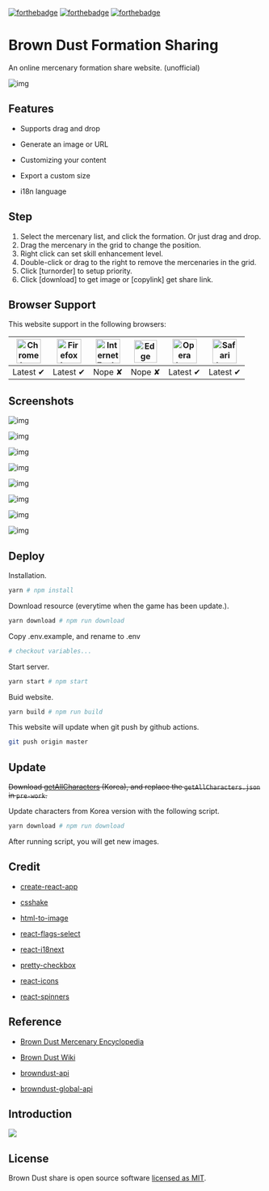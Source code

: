 [![forthebadge](https://forthebadge.com/images/badges/makes-people-smile.svg)](https://forthebadge.com)
[![forthebadge](https://forthebadge.com/images/badges/built-with-love.svg)](https://forthebadge.com)
[![forthebadge](https://forthebadge.com/images/badges/uses-badges.svg)](https://forthebadge.com)

# Brown Dust Formation Sharing

An online mercenary formation share website. (unofficial)

![img](https://raw.githubusercontent.com/explooosion/browndust-share/master/public/favicon.png)

## Features

- Supports drag and drop

- Generate an image or URL

- Customizing your content

- Export a custom size

- i18n language

## Step

1. Select the mercenary list, and click the formation. Or just drag and drop.
2. Drag the mercenary in the grid to change the position.
3. Right click can set skill enhancement level.
4. Double-click or drag to the right to remove the mercenaries in the grid.
5. Click [turnorder] to setup priority.
6. Click [download] to get image or [copylink] get share link.

## Browser Support

This website support in the following browsers:

| <img src="http://i.imgur.com/NjIVmRO.png" width="48px" height="48px" alt="Chrome logo"> | <img src="http://i.imgur.com/o1m5RcQ.png" width="48px" height="48px" alt="Firefox logo"> | <img src="http://i.imgur.com/0R5whqc.png" width="48px" height="48px" alt="Internet Explorer logo"> | <img src="http://i.imgur.com/kQ1e7Mk.png" width="45px" height="45px" alt="Edge logo"> | <img src="http://i.imgur.com/FSJB8BL.png" width="48px" height="48px" alt="Opera logo"> | <img src="http://i.imgur.com/yLwF24I.png" width="48px" height="48px" alt="Safari logo"> |
| :-------------------------------------------------------------------------------------: | :--------------------------------------------------------------------------------------: | :------------------------------------------------------------------------------------------------: | :-----------------------------------------------------------------------------------: | :------------------------------------------------------------------------------------: | :-------------------------------------------------------------------------------------: |
|                                        Latest ✔                                        |                                        Latest ✔                                         |                                               Nope ✘                                               |                                        Nope ✘                                         |                                       Latest ✔                                        |                                        Latest ✔                                        |

## Screenshots

![img](https://raw.githubusercontent.com/explooosion/browndust-share/master/screenshots/1.png)

![img](https://raw.githubusercontent.com/explooosion/browndust-share/master/screenshots/2.png)

![img](https://raw.githubusercontent.com/explooosion/browndust-share/master/screenshots/3.png)

![img](https://raw.githubusercontent.com/explooosion/browndust-share/master/screenshots/4.png)

![img](https://raw.githubusercontent.com/explooosion/browndust-share/master/screenshots/5.png)

![img](https://raw.githubusercontent.com/explooosion/browndust-share/master/screenshots/6.png)

![img](https://raw.githubusercontent.com/explooosion/browndust-share/master/screenshots/7.png)

![img](https://media.giphy.com/media/fuQmvP1aoiPSGLkv6Q/giphy.gif)

## Deploy

Installation.

```sh
yarn # npm install
```

Download resource (everytime when the game has been update.).

```sh
yarn download # npm run download
```

Copy .env.example, and rename to .env

```sh
# checkout variables...
```

Start server.

```sh
yarn start # npm start
```

Buid website.

```sh
yarn build # npm run build
```

This website will update when git push by github actions.

```sh
git push origin master
```

## Update

~~Download [getAllCharacters](https://browndust-api.pmang.cloud/book/getAllCharacters) (Korea), and replace the `getAllCharacters.json` in `pre-work`.~~

Update characters from Korea version with the following script.

```sh
yarn download # npm run download
```

After running script, you will get new images.

## Credit

- [create-react-app](https://github.com/facebook/create-react-app)

- [csshake](https://elrumordelaluz.github.io/csshake)

- [html-to-image](https://github.com/bubkoo/html-to-image)

- [react-flags-select](https://github.com/ekwonye-richard/react-flags-select)

- [react-i18next](https://react.i18next.com/)

- [pretty-checkbox](https://github.com/lokesh-coder/pretty-checkbox)

- [react-icons](https://react-icons.netlify.com)

- [react-spinners](https://www.react-spinners.com)

## Reference

- [Brown Dust Mercenary Encyclopedia](https://book.browndust.app)

- [Brown Dust Wiki](https://browndust.wiki/wiki/Brown_Dust_Wiki)

- [browndust-api](https://browndust-api.pmang.cloud/v1/book/character/getAll)

- [browndust-global-api](https://browndust-global-api.pmang.cloud/v1/book/character/getAll)

## Introduction

<a href="https://forum.gamer.com.tw/C.php?bsn=32104&snA=6437" target="_blank"><img src="https://upload.wikimedia.org/wikipedia/zh/thumb/a/a5/Bahamut_Logo.svg/360px-Bahamut_Logo.svg.png" /></a>

## License

Brown Dust share is open source software [licensed as MIT](https://github.com/explooosion/browndust-share/blob/master/LICENSE).
